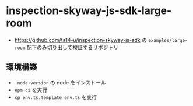 # inspection-skyway-js-sdk-large-room

- https://github.com/ta14-u/inspection-skyway-js-sdk の `examples/large-room` 配下のみ切り出して検証するリポジトリ

## 環境構築

- `.node-version` の node をインストール
- `npm ci` を実行
- `cp env.ts.template env.ts` を実行
